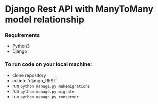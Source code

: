 # Django Rest API with ManyToMany model relationship

### Requirements
- Python3
- Django

### To run code on your local machine:

- clone repository
- cd into 'django_REST'
- run `python manage.py makemigrations`
- run `python manage.py migrate`
- run `python manage.py runserver`
